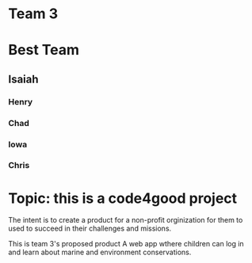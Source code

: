 # Team 3
# Best Team
## Isaiah
### Henry
### Chad
### Iowa
### Chris

# Topic: this is a code4good project
The intent is to create a product for a non-profit orginization for them to used to succeed in their challenges and missions. 

This is team 3's proposed product
A web app wthere children can log in and learn about marine and environment conservations.


